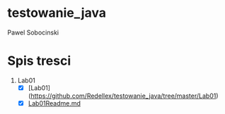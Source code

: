 # testowanie_java

Pawel Sobocinski

Spis tresci
=
1. Lab01
    - [x] [Lab01] (https://github.com/Redellex/testowanie_java/tree/master/Lab01)
    - [x] [Lab01Readme.md](https://github.com/Redellex/testowanie_java/tree/master/Lab01/Readme.md)
